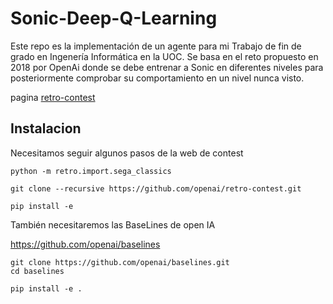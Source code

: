 # Sonic-Deep-Q-Learning

Este repo es la implementación de un agente para mi Trabajo de fin de grado en Ingenería Informática en la UOC. Se basa en el reto propuesto en 2018 por OpenAi donde se debe entrenar a Sonic en diferentes niveles para posteriormente comprobar su comportamiento en un nivel nunca visto.

pagina [retro-contest](/https://contest.openai.com/2018-1/details/)

## Instalacion

Necesitamos seguir algunos pasos de la web de contest

~~~
python -m retro.import.sega_classics

git clone --recursive https://github.com/openai/retro-contest.git

pip install -e 
~~~

También necesitaremos las BaseLines de open IA

https://github.com/openai/baselines

~~~
git clone https://github.com/openai/baselines.git
cd baselines

pip install -e .
~~~
